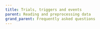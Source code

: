 ```yaml
---
title: Trials, triggers and events
parent: Reading and preprocessing data
grand_parent: Frequently asked questions
---
```

